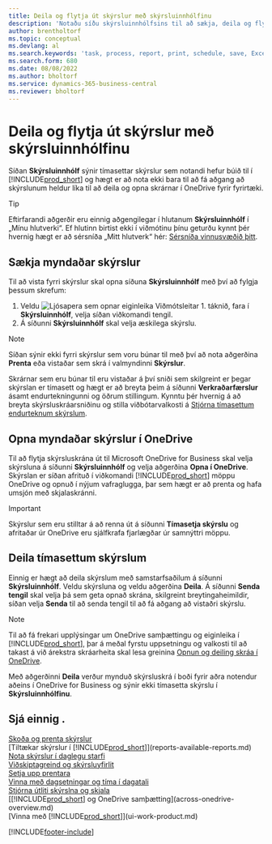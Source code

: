 ```yaml
---
title: Deila og flytja út skýrslur með skýrsluinnhólfinu
description: 'Notaðu síðu skýrsluinnhólfsins til að sækja, deila og flytja út skýrslur í Business Central.'
author: brentholtorf
ms.topic: conceptual
ms.devlang: al
ms.search.keywords: 'task, process, report, print, schedule, save, Excel, PDF, dataset, export, report inbox, onedrive,'
ms.search.form: 680
ms.date: 08/08/2022
ms.author: bholtorf
ms.service: dynamics-365-business-central
ms.reviewer: bholtorf
---
```

# Deila og flytja út skýrslur með skýrsluinnhólfinu

Síðan **Skýrsluinnhólf** sýnir tímasettar skýrslur sem notandi hefur búið til í [!INCLUDE[prod_short](includes/prod_short.md)] og hægt er að nota ekki bara til að fá aðgang að skýrslunum heldur líka til að deila og opna skrárnar í OneDrive fyrir fyrirtæki.

> [!TIP]
> Eftirfarandi aðgerðir eru einnig aðgengilegar í hlutanum **Skýrsluinnhólf** í „Mínu hlutverki“. Ef hlutinn birtist ekki í viðmótinu þínu geturðu kynnt þér hvernig hægt er að sérsníða „Mitt hlutverk“ hér: [Sérsníða vinnusvæðið þitt](ui-personalization-user.md).

## Sækja myndaðar skýrslur

Til að vista fyrri skýrslur skal opna síðuna **Skýrsluinnhólf** með því að fylgja þessum skrefum:

1. Veldu ![Ljósapera sem opnar eiginleika Viðmótsleitar 1.](media/ui-search/search_small.png "Segðu mér hvað þú vilt gera") táknið, fara í **Skýrsluinnhólf**, velja síðan viðkomandi tengil.  
2. Á síðunni **Skýrsluinnhólf** skal velja æskilega skýrslu.

> [!NOTE]
> Síðan sýnir ekki fyrri skýrslur sem voru búnar til með því að nota aðgerðina **Prenta** eða vistaðar sem skrá í valmyndinni **Skýrslur**.
>
> Skrárnar sem eru búnar til eru vistaðar á því sniði sem skilgreint er þegar skýrslan er tímasett og hægt er að breyta þeim á síðunni **Verkraðarfærslur** ásamt endurtekningunni og öðrum stillingum. Kynntu þér hvernig á að breyta skýrsluskráarsniðinu og stilla viðbótarvalkosti á [Stjórna tímasettum endurteknum skýrslum](ui-work-report.md#manage-scheduled-recurring-reports).

## Opna myndaðar skýrslur í OneDrive

Til að flytja skýrsluskrána út til Microsoft OneDrive for Business skal velja skýrsluna á síðunni **Skýrsluinnhólf** og velja aðgerðina **Opna í OneDrive**. Skýrslan er síðan afrituð í viðkomandi [!INCLUDE[prod_short](includes/prod_short.md)] möppu OneDrive og opnuð í nýjum vafraglugga, þar sem hægt er að prenta og hafa umsjón með skjalaskránni.

> [!IMPORTANT]
>
> Skýrslur sem eru stilltar á að renna út á síðunni **Tímasetja skýrslu** og afritaðar úr OneDrive eru sjálfkrafa fjarlægðar úr samnýttri möppu.

## Deila tímasettum skýrslum

Einnig er hægt að deila skýrslum með samstarfsaðilum á síðunni **Skýrsluinnhólf**. Veldu skýrsluna og veldu aðgerðina **Deila**. Á síðunni **Senda tengil** skal velja þá sem geta opnað skrána, skilgreint breytingaheimildir, síðan velja **Senda** til að senda tengil til að fá aðgang að vistaðri skýrslu.

> [!NOTE]
> Til að fá frekari upplýsingar um OneDrive samþættingu og eiginleika í [!INCLUDE[prod_short](includes/prod_short.md)], þar á meðal fyrstu uppsetningu og valkosti til að takast á við árekstra skráarheita skal lesa greinina [Opnun og deiling skráa í OneDrive](across-share-onedrive.md).
>
> Með aðgerðinni **Deila** verður mynduð skýrsluskrá í boði fyrir aðra notendur aðeins í OneDrive for Business og sýnir ekki tímasetta skýrslu í **Skýrsluinnhólfinu**.

## Sjá einnig .

[Skoða og prenta skýrslur](ui-work-report.md)  
[Tiltækar skýrslur í [!INCLUDE[prod_short](includes/prod_short.md)]](reports-available-reports.md)  
[Nota skýrslur í daglegu starfi](reports-use-reports.md)  
[Viðskiptagreind og skýrsluyfirlit](reports-bi-reporting.md)  
[Setja upp prentara](ui-specify-printer-selection-reports.md)  
[Vinna með dagsetningar og tíma í dagatali](ui-enter-date-ranges.md)  
[Stjórna útliti skýrslna og skjala](ui-manage-report-layouts.md)  
[[!INCLUDE[prod_short](includes/prod_short.md)] og OneDrive samþætting](across-onedrive-overview.md)  
[Vinna með [!INCLUDE[prod_short](includes/prod_short.md)]](ui-work-product.md)  

[!INCLUDE[footer-include](includes/footer-banner.md)]
